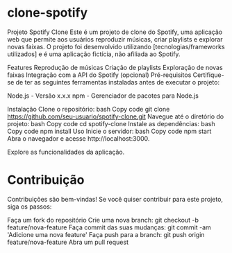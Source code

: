 # clone-spotify

Projeto Spotify Clone
Este é um projeto de clone do Spotify, uma aplicação web que permite aos usuários reproduzir músicas, criar playlists e explorar novas faixas. O projeto foi desenvolvido utilizando [tecnologias/frameworks utilizados] e é uma aplicação fictícia, não afiliada ao Spotify.

Features
Reprodução de músicas
Criação de playlists
Exploração de novas faixas
Integração com a API do Spotify (opcional)
Pré-requisitos
Certifique-se de ter as seguintes ferramentas instaladas antes de executar o projeto:

Node.js - Versão x.x.x
npm - Gerenciador de pacotes para Node.js

Instalação
Clone o repositório:
bash
Copy code
git clone https://github.com/seu-usuario/spotify-clone.git
Navegue até o diretório do projeto:
bash
Copy code
cd spotify-clone
Instale as dependências:
bash
Copy code
npm install
Uso
Inicie o servidor:
bash
Copy code
npm start
Abra o navegador e acesse http://localhost:3000.

Explore as funcionalidades da aplicação.

<h1>Contribuição</h1>
Contribuições são bem-vindas! Se você quiser contribuir para este projeto, siga os passos:

Faça um fork do repositório
Crie uma nova branch: git checkout -b feature/nova-feature
Faça commit das suas mudanças: git commit -am 'Adicione uma nova feature'
Faça push para a branch: git push origin feature/nova-feature
Abra um pull request
